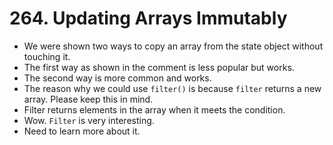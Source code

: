 # 264. Updating Arrays Immutably
- We were shown two ways to copy an array from the state object without touching it.
- The first way as shown in the comment is less popular but works.
- The second way is more common and works.
- The reason why we could use `filter()` is because `filter` returns a new array. Please keep this in mind.
- Filter returns elements in the array when it meets the condition.
- Wow. `Filter` is very interesting.
- Need to learn more about it. 